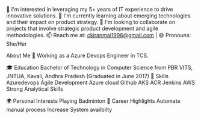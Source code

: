 👀 I'm interested in leveraging my 5+ years of IT experience to drive innovative solutions.
🌱 I'm currently learning about emerging technologies and their impact on product strategy.
💞️ I'm looking to collaborate on projects that involve strategic product development and agile methodologies.
📫 Reach me at: ckiranmai1996@gmail.com | 
😄 Pronouns: She/Her

About Me
🚀 Working as a Azure Devops Engineer in TCS.

🎓 Education
 Bachelor of Technology in Computer Science from PBR VITS, JNTUA, Kavali, Andhra Pradesh (Graduated in June 2017)
🌟 Skills
Azuredevops
Agile Development
Azure cloud
Github
AKS
ACR
Jenkins
AWS
Strong Analytical Skills

🌍 Personal Interests
Playing Badminton
💼 Career Highlights
Automate manual process
Increase System availbilty
